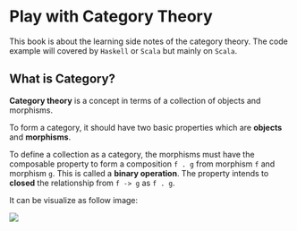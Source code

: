 # Play with Category Theory

This book is about the learning side notes of the category theory. The code example will covered by `Haskell` or `Scala` but mainly on `Scala`.


## What is Category?

**Category theory** is a concept in terms of a collection of objects and morphisms.

To form a category, it should have two basic properties which are **objects** and **morphisms**. 

To define a collection as a category, the morphisms must have the composable property to form a composition `f . g` from morphism `f` and morphism `g`. This is called a **binary operation**. The property intends to **closed** the relationship from `f -> g` as `f . g`.

It can be visualize as follow image:

![](https://en.wikipedia.org/wiki/Category_theory#/media/File:Commutative_diagram_for_morphism.svg)

